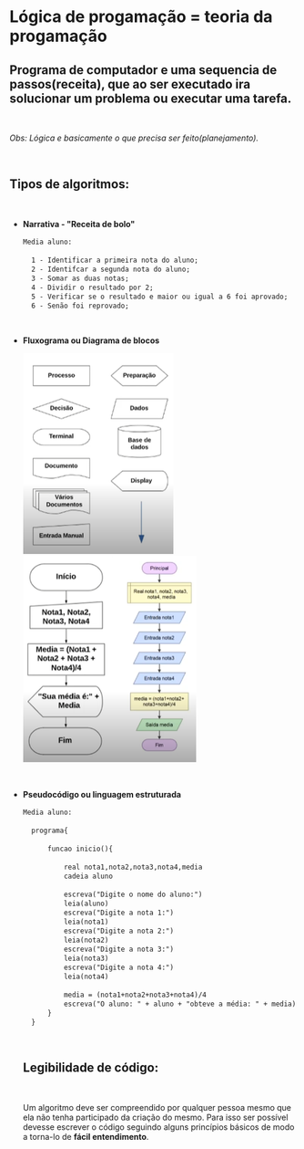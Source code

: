 # **Lógica de progamação = teoria da progamação**

## Programa de computador e uma sequencia de passos(receita), que ao ser executado ira solucionar um problema ou executar uma tarefa.

<br>

_Obs: Lógica e basicamente o que precisa ser feito(planejamento)._

<br>

## **Tipos de algoritmos:**

<br>

- **Narrativa - "Receita de bolo"**

  ~~~~
  Media aluno:

    1 - Identificar a primeira nota do aluno;
    2 - Identifcar a segunda nota do aluno;
    3 - Somar as duas notas;
    4 - Dividir o resultado por 2;
    5 - Verificar se o resultado e maior ou igual a 6 foi aprovado;
    6 - Senão foi reprovado;
  ~~~~

<br>

- **Fluxograma ou Diagrama de blocos**

    ![Diagrama de blocos](./img/diagrma_de_b..png)     ![Fluxograma](./img/fluxograma.png) 

<br>

- **Pseudocódigo ou linguagem estruturada**

  ~~~~
  Media aluno:

    programa{
    
        funcao inicio(){

            real nota1,nota2,nota3,nota4,media
            cadeia aluno
            
            escreva("Digite o nome do aluno:")
            leia(aluno)
            escreva("Digite a nota 1:")
            leia(nota1)
            escreva("Digite a nota 2:")
            leia(nota2)
            escreva("Digite a nota 3:")
            leia(nota3)
            escreva("Digite a nota 4:")
            leia(nota4)

            media = (nota1+nota2+nota3+nota4)/4
            escreva("O aluno: " + aluno + "obteve a média: " + media)
        }
    }
  ~~~~

  <br>

  ## **Legibilidade de código:**

  <br>

  Um algoritmo deve ser compreendido por qualquer pessoa mesmo que ela não tenha participado da criação do mesmo. Para isso ser possível devesse escrever o código seguindo alguns princípios básicos de modo a torna-lo de **fácil entendimento**.